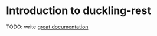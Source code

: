 # Introduction to duckling-rest

TODO: write [great documentation](http://jacobian.org/writing/what-to-write/)

